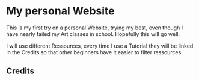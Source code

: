 # My personal Website

This is my first try on a personal Website, trying my best, even though I have nearly failed my Art classes in school. Hopefully this will go well.

I will use different Ressources, every time I use a Tutorial they will be linked in the Credits so that other beginners have it easier to filter ressources.

## Credits
